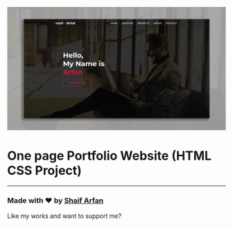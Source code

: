 ![Watch Now](./img/Design.jpg)
# One page Portfolio Website (HTML CSS Project)


---

### Made with ❤️ by [Shaif Arfan](https://www.instagram.com/gaibor24/)

Like my works and want to support me?



